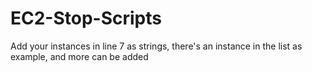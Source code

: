 ﻿# EC2-Stop-Scripts

Add your instances in line 7 as strings, there's an instance in the list as example, and more can be added

